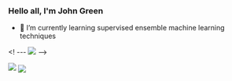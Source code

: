 ### Hello all, I'm John Green

- 🌱 I’m currently learning supervised ensemble machine learning techniques

<! --- <img src="https://github-readme-stats.vercel.app/api?username=johgreen&&show_icons=true&title_color=ffffff&icon_color=bb2acf&text_color=daf7dc&bg_color=151515"> -->

<img src="https://github-readme-stats.vercel.app/api?username=johgreen&theme=prussian">
<img align="center" src="https://github-readme-stats.vercel.app/api/top-langs/?username=johgreen&theme=prussian" />

